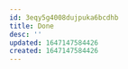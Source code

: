 ```yaml
---
id: 3eqy5g4008dujpuka6bcdhb
title: Done
desc: ''
updated: 1647147584426
created: 1647147584426
---
```


